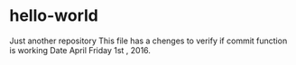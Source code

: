 # hello-world
Just another repository
This file has a chenges to verify if commit function is working
Date April Friday 1st , 2016. 
